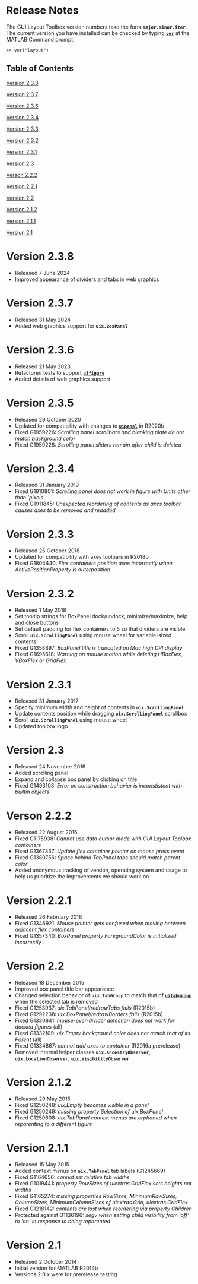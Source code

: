 
# **Release Notes**

The GUI Layout Toolbox version numbers take the form **`major.minor.iter`**. The current version you have installed can be checked by typing [**`ver`**](https://www.mathworks.com/help/matlab/ref/ver.html) at the MATLAB Command prompt.

```
>> ver("layout")
```
<a name="beginToc"></a>

## Table of Contents
[Version 2.3.8](#version-2.3.8)
 
[Version 2.3.7](#version-2.3.7)
 
[Version 2.3.6](#version-2.3.6)
 
[Version 2.3.4](#version-2.3.4)
 
[Version 2.3.3](#version-2.3.3)
 
[Version 2.3.2](#version-2.3.2)
 
[Version 2.3.1](#version-2.3.1)
 
[Version 2.3](#version-2.3)
 
[Verson 2.2.2](#verson-2.2.2)
 
[Version 2.2.1](#version-2.2.1)
 
[Version 2.2](#version-2.2)
 
[Version 2.1.2](#version-2.1.2)
 
[Version 2.1.1](#version-2.1.1)
 
[Version 2.1](#version-2.1)
 
<a name="endToc"></a>

# Version 2.3.8
-  Released 7 June 2024 
-  Improved appearance of dividers and tabs in web graphics 

# Version 2.3.7
-  Released 31 May 2024 
-  Added web graphics support for **`uix.BoxPanel`** 

# Version 2.3.6
-  Released 21 May 2023 
-  Refactored tests to support [**`uifigure`**](https://www.mathworks.com/help/matlab/ref/uifigure.html) 
-  Added details of web graphics support 

# **Version 2.3.5**
-  Released 29 October 2020 
-  Updated for compatibility with changes to [**`uipanel`**](https://www.mathworks.com/help/matlab/ref/uipanel.html) in R2020b 
-  Fixed G1959226: *Scrolling panel scrollbars and blanking plate do not match background color* 
-  Fixed G1959228: *Scrolling panel sliders remain after child is deleted* 

# Version 2.3.4
-  Released 31 January 2019 
-  Fixed G1910801: *Scrolling panel does not work in figure with Units other than 'pixels'* 
-  Fixed G1911845: *Unexpected reordering of contents as axes toolbar causes axes to be removed and readded* 

# Version 2.3.3
-  Released 25 October 2018 
-  Updated for compatibility with axes toolbars in R2018b 
-  Fixed G1804440: *Flex containers position axes incorrectly when ActivePositionProperty is outerposition* 

# Version 2.3.2
-  Released 1 May 2018 
-  Set tooltip strings for BoxPanel dock/undock, minimize/maximize, help and close buttons 
-  Set default padding for flex containers to 5 so that dividers are visible 
-  Scroll **`uix.ScrollingPanel`** using mouse wheel for variable\-sized contents 
-  Fixed G1358897: *BoxPanel title is truncated on Mac high DPI display* 
-  Fixed G1695618: *Warning on mouse motion while deleting HBoxFlex, VBoxFlex or GridFlex* 

# Version 2.3.1
-  Released 31 January 2017 
-  Specify minimum width and height of contents in **`uix.ScrollingPanel`** 
-  Update contents position while dragging **`uix.ScrollingPanel`** scrollbox 
-  Scroll **`uix.ScrollingPanel`** using mouse wheel 
-  Updated toolbox logo 

# Version 2.3
-  Released 24 November 2016 
-  Added scrolling panel 
-  Expand and collapse box panel by clicking on title 
-  Fixed G1493103: *Error on construction behavior is inconstistent with builtin objects* 

# Verson 2.2.2
-  Released 22 August 2016 
-  Fixed G1175938: *Cannot use data cursor mode with GUI Layout Toolbox containers* 
-  Fixed G1367337: *Update flex container pointer on mouse press event* 
-  Fixed G1380756: *Space behind TabPanel tabs should match parent color* 
-  Added anonymous tracking of version, operating system and usage to help us prioritize the improvements we should work on 

# Version 2.2.1
-  Released 26 February 2016 
-  Fixed G1346921: *Mouse pointer gets confused when moving between adjacent flex containers* 
-  Fixed G1357340: *BoxPanel property ForegroundColor is initialized incorrectly* 

# Version 2.2
-  Released 18 December 2015 
-  Improved box panel title bar appearance 
-  Changed selection behavior of **`uix.TabGroup`** to match that of [**`uitabgroup`**](https://www.mathworks.com/help/matlab/ref/uitabgroup.html) when the selected tab is removed 
-  Fixed G1253937:  *uix.TabPanel/redrawTabs fails* (R2015b) 
-  Fixed G1292238: *uix.BoxPanel/redrawBorders fails* (R2015b) 
-  Fixed G1330841: *mouse\-over\-divider detection does not work for docked figures* (all) 
-  Fixed G1332109: *uix.Empty background color does not match that of its Parent* (all) 
-  Fixed G1334867:  *cannot add axes to container* (R2016a prerelease) 
-  Removed internal helper classes **`uix.AncestryObserver`**, **`uix.LocationObserver`**, **`uix.VisibilityObserver`** 

# Version 2.1.2
-  Released 29 May 2015 
-  Fixed G1250248: *uix.Empty becomes visible in a panel* 
-  Fixed G1250249: *missing property Selection of uix.BoxPanel* 
-  Fixed G1250808: *uix.TabPanel context menus are orphaned when reparenting to a different figure* 

# Version 2.1.1
-  Released 15 May 2015 
-  Added context menus on **`uix.TabPanel`** tab labels (G1245669) 
-  Fixed G1164656: *cannot set relative tab widths* 
-  Fixed G1019441: *property RowSizes of uiextras.GridFlex sets heights not widths* 
-  Fixed G1165274: *missing properties RowSizes, MinimumRowSizes, ColumnSizes, MinimumColumnSizes of uiextras.Grid, uiextras.GridFlex* 
-  Fixed G1218142: *contents are lost when reordering via property Children* 
-  Protected against G1136196: *segv when setting child visibility from 'off' to 'on' in response to being reparented* 

# Version 2.1
-  Released 2 October 2014 
-  Initial version for MATLAB R2014b 
-  Versions 2.0.x were for prerelease testing 
